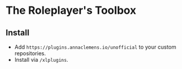 # The Roleplayer's Toolbox

## Install

- Add `https://plugins.annaclemens.io/unofficial` to your custom repositories.
- Install via `/xlplugins`.
